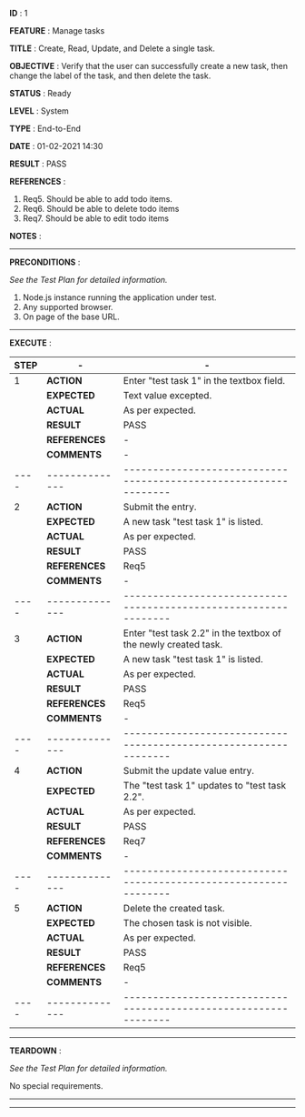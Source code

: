 **ID**              : 1

**FEATURE**         : Manage tasks

**TITLE**           : Create, Read, Update, and Delete a single task.

**OBJECTIVE**       : Verify that the user can successfully create a new task, then change the label of the task, and then delete the task.

**STATUS**          : Ready

**LEVEL**           : System

**TYPE**            : End-to-End

**DATE**            : 01-02-2021 14:30

**RESULT**          : PASS

**REFERENCES**      :

1. Req5. Should be able to add todo items.
2. Req6. Should be able to delete todo items 
3. Req7. Should be able to edit todo items 

**NOTES**           :

----

**PRECONDITIONS**   :

_See the Test Plan for detailed information._

1. Node.js instance running the application under test.
2. Any supported browser.
3. On page of the base URL.

----

**EXECUTE**         :

STEP |-             | -                                                               |
---- |------------- |---------------------------------------------------------------  |
1    |**ACTION**    | Enter "test task 1" in the textbox field.                       |
     |**EXPECTED**  | Text value excepted.                                            |
     |**ACTUAL**    | As per expected.                                                |
     |**RESULT**    | PASS                                                            |
     |**REFERENCES**| -                                                               |
     |**COMMENTS**  | -                                                               |
---- |--------------| ----------------------------------------------------------------|
2    |**ACTION**    | Submit the entry.                                               |
     |**EXPECTED**  | A new task "test task 1" is listed.                             |
     |**ACTUAL**    | As per expected.                                                |
     |**RESULT**    | PASS                                                            |
     |**REFERENCES**| Req5                                                            |
     |**COMMENTS**  | -                                                               |
---- |--------------| ----------------------------------------------------------------|
3    |**ACTION**    | Enter "test task 2.2" in the textbox of the newly created task. |
     |**EXPECTED**  | A new task "test task 1" is listed.                             |
     |**ACTUAL**    | As per expected.                                                |
     |**RESULT**    | PASS                                                            |
     |**REFERENCES**| Req5                                                            |
     |**COMMENTS**  | -                                                               |
---- |--------------| ----------------------------------------------------------------|
4    |**ACTION**    | Submit the update value entry.                                  |
     |**EXPECTED**  | The "test task 1" updates to "test task 2.2".                   |
     |**ACTUAL**    | As per expected.                                                |
     |**RESULT**    | PASS                                                            |
     |**REFERENCES**| Req7                                                            |
     |**COMMENTS**  | -                                                               |
---- |--------------| ----------------------------------------------------------------|
5    |**ACTION**    | Delete the created task.                                        |
     |**EXPECTED**  | The chosen task is not visible.                                 |
     |**ACTUAL**    | As per expected.                                                |
     |**RESULT**    | PASS                                                            |
     |**REFERENCES**| Req5                                                            |
     |**COMMENTS**  | -                                                               |
---- |--------------| ----------------------------------------------------------------|

----

**TEARDOWN**        :

_See the Test Plan for detailed information._

No special requirements.

----

----



